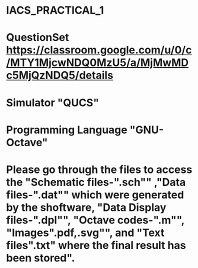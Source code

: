 # IACS_PRACTICAL_1
# QuestionSet https://classroom.google.com/u/0/c/MTY1MjcwNDQ0MzU5/a/MjMwMDc5MjQzNDQ5/details
# Simulator "QUCS"
# Programming Language "GNU-Octave"
# Please go through the files to access the "Schematic files-".sch"" ,"Data files-".dat"" which were generated by the shoftware, "Data Display files-".dpl"", "Octave codes-".m"", "Images".pdf,.svg"", and "Text files".txt" where the final result has been stored".
